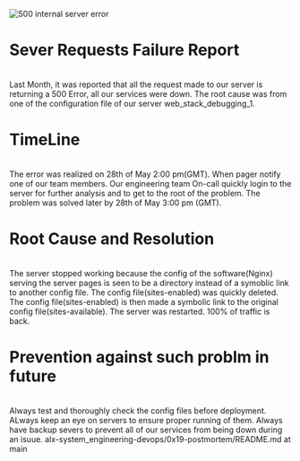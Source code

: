 ![500 internal server error](https://github.com/abdallahgamal110a/alx-system_engineering-devops/0x19-postmortem/How-to-Fix-500-Internal-Server-Error.png)

<h1> <b>Sever Requests Failure Report </b></h1> </br> 
Last Month, it was reported that all the request made to our server is returning a 500 Error, all our services were down. The root cause was from one of the configuration file of our server web_stack_debugging_1.

<h1> <b>TimeLine</b></h1> </br> 
The error was realized on 28th of May 2:00 pm(GMT). When pager notify one of our team members. Our engineering team On-call quickly login to the server for further analysis and to get to the root of the problem. The problem was solved later by 28th of May 3:00 pm (GMT).

<h1> <b>Root Cause and Resolution </b></h1> </br> 
The server stopped working because the config of the software(Nginx) serving the server pages is seen to be a directory instead of a symoblic link to another config file. The config file(sites-enabled) was quickly deleted. The config file(sites-enabled) is then made a symbolic link to the original config file(sites-available). The server was restarted. 100% of traffic is back.

<h1> <b>Prevention against such problm in future</b></h1> </br> 
Always test and thoroughly check the config files before deployment.
ALways keep an eye on servers to ensure proper running of them.
Always have backup severs to prevent all of our services from being down during an isuue.
alx-system_engineering-devops/0x19-postmortem/README.md at main
